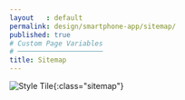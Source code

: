 ```yaml
---
layout   : default
permalink: design/smartphone-app/sitemap/
published: true
# Custom Page Variables
# ─────────────────────
title: Sitemap
---
```

![Style Tile](/1718-nmd3-project-decramer-denhaeze/images/sitemaps/sitemap_smartphone.png){:class="sitemap"}